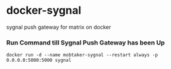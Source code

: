 # docker-sygnal
sygnal push gateway for matrix on docker

### Run Command till Sygnal Push Gateway has been Up
```
docker run -d --name mobtaker-sygnal --restart always -p 0.0.0.0:5000:5000 sygnal
```
